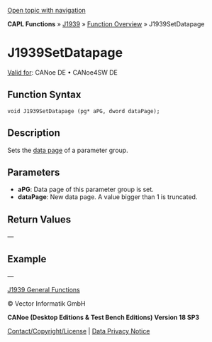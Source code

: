 [Open topic with navigation](../../../../../CANoeDEFamily.htm#Topics/CAPLFunctions/J1939/Functions/CAPLfunctionJ1939SetDatapage.md)

**CAPL Functions** » [J1939](../CAPLfunctionsJ1939StartPage.md) » [Function Overview](../CAPLfunctionsJ1939Overview.md) » J1939SetDatapage

# J1939SetDatapage

[Valid for](../../../Shared/FeatureAvailability.md): CANoe DE • CANoe4SW DE

## Function Syntax

```plaintext
void J1939SetDatapage (pg* aPG, dword dataPage);
```

## Description

Sets the [data page](../../../CANoeCANalyzer/J1939/j1939basics/j1939PGandPGN.md) of a parameter group.

## Parameters

- **aPG**: Data page of this parameter group is set.
- **dataPage**: New data page. A value bigger than 1 is truncated.

## Return Values

—

## Example

—

[J1939 General Functions](../CAPLfunctionsJ1939Overview.md#General)

© Vector Informatik GmbH

**CANoe (Desktop Editions & Test Bench Editions) Version 18 SP3**

[Contact/Copyright/License](../../../Shared/ContactCopyrightLicense.md) | [Data Privacy Notice](https://www.vector.com/int/en/company/get-info/privacy-policy/)